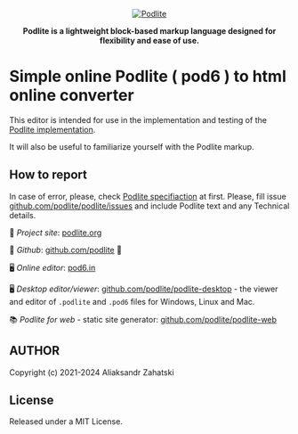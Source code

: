 <div align="center">

[![Podlite](https://github.com/zag/specs/raw/podlite-specification/assets/podlite_logo_256x256.png)](https://podlite.org)

**Podlite is a lightweight block-based markup language designed for flexibility and ease of use.**

</div>

# Simple online Podlite ( pod6 ) to html online converter

This editor is intended for use in the implementation and testing of the [Podlite implementation](https://github.com/podlite/podlite).

It will also be useful to familiarize yourself with the Podlite markup.

## How to report

In case of error, please, check [Podlite specifiaction](https://podlite.org/specification) at first.
Please, fill issue [github.com/podlite/podlite/issues](https://github.com/podlite/podlite/issues) and include Podlite text and any Technical details.

📖 _Project site_: [podlite.org](https://podlite.org)

📌 _Github_: [github.com/podlite](https://github.com/podlite/) 🤩

🖥️ _Online editor_: [pod6.in](https://pod6.in/)

🖥️ _Desktop editor/viewer_: [github.com/podlite/podlite-desktop](https://github.com/podlite/podlite-desktop) - the viewer and editor of `.podlite` and `.pod6` files for Windows, Linux and Mac.

📚 _Podlite for web_ - static site generator: [github.com/podlite/podlite-web](https://github.com/podlite/podlite-web)

## AUTHOR

Copyright (c) 2021-2024 Aliaksandr Zahatski

## License

Released under a MIT License.

